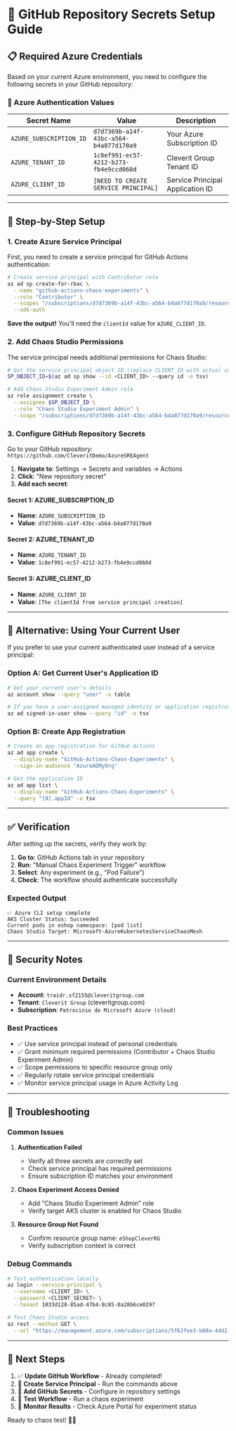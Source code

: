 # 🔐 GitHub Repository Secrets Setup Guide

## 📋 Required Azure Credentials

Based on your current Azure environment, you need to configure the following secrets in your GitHub repository:

### 🎯 Azure Authentication Values

| Secret Name | Value | Description |
|-------------|-------|-------------|
| `AZURE_SUBSCRIPTION_ID` | `d7d7369b-a14f-43bc-a564-b4a077d170a9` | Your Azure Subscription ID |
| `AZURE_TENANT_ID` | `1c8ef991-ec57-4212-b273-fb4e9ccd060d` | Cleverit Group Tenant ID |
| `AZURE_CLIENT_ID` | `[NEED TO CREATE SERVICE PRINCIPAL]` | Service Principal Application ID |

---

## 🚀 Step-by-Step Setup

### 1. Create Azure Service Principal

First, you need to create a service principal for GitHub Actions authentication:

```bash
# Create service principal with Contributor role
az ad sp create-for-rbac \
  --name "github-actions-chaos-experiments" \
  --role "Contributor" \
  --scopes "/subscriptions/d7d7369b-a14f-43bc-a564-b4a077d170a9/resourceGroups/eShopCleverRG" \
  --sdk-auth
```

**Save the output!** You'll need the `clientId` value for `AZURE_CLIENT_ID`.

### 2. Add Chaos Studio Permissions

The service principal needs additional permissions for Chaos Studio:

```bash
# Get the service principal object ID (replace CLIENT_ID with actual value)
SP_OBJECT_ID=$(az ad sp show --id <CLIENT_ID> --query id -o tsv)

# Add Chaos Studio Experiment Admin role
az role assignment create \
  --assignee $SP_OBJECT_ID \
  --role "Chaos Studio Experiment Admin" \
  --scope "/subscriptions/d7d7369b-a14f-43bc-a564-b4a077d170a9/resourceGroups/eShopCleverRG"
```

### 3. Configure GitHub Repository Secrets

Go to your GitHub repository: `https://github.com/CleveritDemo/AzureSREAgent`

1. **Navigate to**: Settings → Secrets and variables → Actions
2. **Click**: "New repository secret"
3. **Add each secret**:

#### Secret 1: AZURE_SUBSCRIPTION_ID
- **Name**: `AZURE_SUBSCRIPTION_ID`
- **Value**: `d7d7369b-a14f-43bc-a564-b4a077d170a9`

#### Secret 2: AZURE_TENANT_ID
- **Name**: `AZURE_TENANT_ID`
- **Value**: `1c8ef991-ec57-4212-b273-fb4e9ccd060d`

#### Secret 3: AZURE_CLIENT_ID
- **Name**: `AZURE_CLIENT_ID`
- **Value**: `[The clientId from service principal creation]`

---

## 🔧 Alternative: Using Your Current User

If you prefer to use your current authenticated user instead of a service principal:

### Option A: Get Current User's Application ID

```bash
# Get your current user's details
az account show --query "user" -o table

# If you have a user-assigned managed identity or application registration
az ad signed-in-user show --query "id" -o tsv
```

### Option B: Create App Registration

```bash
# Create an app registration for GitHub Actions
az ad app create \
  --display-name "GitHub-Actions-Chaos-Experiments" \
  --sign-in-audience "AzureADMyOrg"

# Get the application ID
az ad app list \
  --display-name "GitHub-Actions-Chaos-Experiments" \
  --query "[0].appId" -o tsv
```

---

## ✅ Verification

After setting up the secrets, verify they work by:

1. **Go to**: GitHub Actions tab in your repository
2. **Run**: "Manual Chaos Experiment Trigger" workflow
3. **Select**: Any experiment (e.g., "Pod Failure")
4. **Check**: The workflow should authenticate successfully

### Expected Output
```
✅ Azure CLI setup complete
AKS Cluster Status: Succeeded
Current pods in eshop namespace: [pod list]
Chaos Studio Target: Microsoft-AzureKubernetesServiceChaosMesh
```

---

## 🔐 Security Notes

### Current Environment Details
- **Account**: `traidr.sf2155@cleveritgroup.com`
- **Tenant**: `Cleverit Group` (cleveritgroup.com)
- **Subscription**: `Patrocinio de Microsoft Azure (cloud)`

### Best Practices
- ✅ Use service principal instead of personal credentials
- ✅ Grant minimum required permissions (Contributor + Chaos Studio Experiment Admin)
- ✅ Scope permissions to specific resource group only
- ✅ Regularly rotate service principal credentials
- ✅ Monitor service principal usage in Azure Activity Log

---

## 🚨 Troubleshooting

### Common Issues

1. **Authentication Failed**
   - Verify all three secrets are correctly set
   - Check service principal has required permissions
   - Ensure subscription ID matches your environment

2. **Chaos Experiment Access Denied**
   - Add "Chaos Studio Experiment Admin" role
   - Verify target AKS cluster is enabled for Chaos Studio

3. **Resource Group Not Found**
   - Confirm resource group name: `eShopCleverRG`
   - Verify subscription context is correct

### Debug Commands

```bash
# Test authentication locally
az login --service-principal \
  --username <CLIENT_ID> \
  --password <CLIENT_SECRET> \
  --tenant 1033d128-85ad-47b4-8c85-0a28b6ce0297

# Test Chaos Studio access
az rest --method GET \
  --url "https://management.azure.com/subscriptions/5f62fee3-b00a-44d2-86e5-5cf130b28b5d/resourceGroups/eShopCleverRG/providers/Microsoft.Chaos/experiments?api-version=2023-11-01"
```

---

## 🎯 Next Steps

1. ✅ **Update GitHub Workflow** - Already completed!
2. 🔄 **Create Service Principal** - Run the commands above
3. 🔄 **Add GitHub Secrets** - Configure in repository settings
4. 🔄 **Test Workflow** - Run a chaos experiment
5. 🔄 **Monitor Results** - Check Azure Portal for experiment status

Ready to chaos test! 🧪💥
